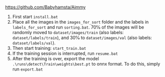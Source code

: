 https://github.com/Babyhamsta/Aimmy

1. First start `install.bat`
2. Place all the images in the `images_for_sort` folder and the labels in `labels_for_sort` and run `sorting.bat`. 70℅ of the images will be randomly moved to `dataset/images/train` (also labels: `dataset/labels/train`), and 30℅ to `dataset/images/val` (also labels: `dataset/labels/val`).
3. Then start training: `start_train.bat`
4. If the training session is interrupted, run `resume.bat`
5. After the training is over, export the model `.\runs\detect\Train\weights\best.pt` to onnx format. To do this, simply run `export.bat`
